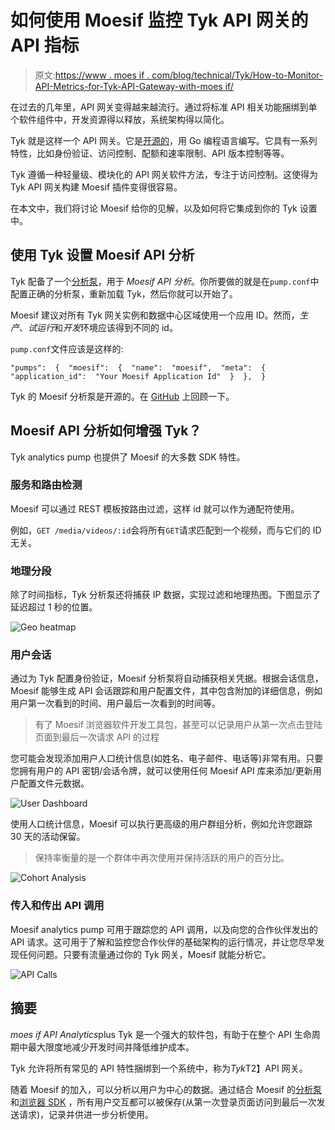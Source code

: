 # 如何使用 Moesif 监控 Tyk API 网关的 API 指标

> 原文:[https://www . moes if . com/blog/technical/Tyk/How-to-Monitor-API-Metrics-for-Tyk-API-Gateway-with-moes if/](https://www.moesif.com/blog/technical/tyk/How-to-Monitor-API-Metrics-for-Tyk-API-Gateway-with-Moesif/)

在过去的几年里，API 网关变得越来越流行。通过将标准 API 相关功能捆绑到单个软件组件中，开发资源得以释放，系统架构得以简化。

Tyk 就是这样一个 API 网关。它是[开源的](https://github.com/TykTechnologies/tyk)，用 Go 编程语言编写。它具有一系列特性，比如身份验证、访问控制、配额和速率限制、API 版本控制等等。

Tyk 遵循一种轻量级、模块化的 API 网关软件方法，专注于访问控制。这使得为 Tyk API 网关构建 Moesif 插件变得很容易。

在本文中，我们将讨论 Moesif 给你的见解，以及如何将它集成到你的 Tyk 设置中。

## 使用 Tyk 设置 Moesif API 分析

Tyk 配备了一个[分析泵](https://tyk.io/docs/getting-started/tyk-components/pump/)，用于 *Moesif API 分析*。你所要做的就是在`pump.conf`中配置正确的分析泵，重新加载 Tyk，然后你就可以开始了。

Moesif 建议对所有 Tyk 网关实例和数据中心区域使用一个应用 ID。然而，*生产*、*试运行*和*开发*环境应该得到不同的 id。

`pump.conf`文件应该是这样的:

```
"pumps":  {  "moesif":  {  "name":  "moesif",  "meta":  {  "application_id":  "Your Moesif Application Id"  }  },  } 
```

Tyk 的 Moesif 分析泵是开源的。在 [GitHub](https://github.com/TykTechnologies/tyk-pump/blob/master/pumps/moesif.go) 上回顾一下。

## Moesif API 分析如何增强 Tyk？

Tyk analytics pump 也提供了 Moesif 的大多数 SDK 特性。

### 服务和路由检测

Moesif 可以通过 REST 模板按路由过滤，这样 id 就可以作为通配符使用。

例如，`GET /media/videos/:id`会将所有`GET`请求匹配到一个视频，而与它们的 ID 无关。

### 地理分段

除了时间指标，Tyk 分析泵还将捕获 IP 数据，实现过滤和地理热图。下图显示了延迟超过 1 秒的位置。

![Geo heatmap](../Images/09c9dc8d1439e9f9e59237ab3569db9a.png)

### 用户会话

通过为 Tyk 配置身份验证，Moesif 分析泵将自动捕获相关凭据。根据会话信息，Moesif 能够生成 API 会话跟踪和用户配置文件，其中包含附加的详细信息，例如用户第一次看到的时间、用户最后一次看到的时间等。

> 有了 Moesif 浏览器软件开发工具包，甚至可以记录用户从第一次点击登陆页面到最后一次请求 API 的过程

您可能会发现添加用户人口统计信息(如姓名、电子邮件、电话等)非常有用。只要您拥有用户的 API 密钥/会话令牌，就可以使用任何 Moesif API 库来添加/更新用户配置文件元数据。

![User Dashboard](../Images/c145f43ec6192e420990fcffad4cae9a.png)

使用人口统计信息，Moesif 可以执行更高级的用户群组分析，例如允许您跟踪 30 天的活动保留。

> 保持率衡量的是一个群体中再次使用并保持活跃的用户的百分比。

![Cohort Analysis](../Images/dd9a656274d3461c78ec70a18cbf994c.png)

### 传入和传出 API 调用

Moesif analytics pump 可用于跟踪您的 API 调用，以及向您的合作伙伴发出的 API 请求。这可用于了解和监控您合作伙伴的基础架构的运行情况，并让您尽早发现任何问题。只要有流量通过你的 Tyk 网关，Moesif 就能分析它。

![API Calls](../Images/7f0a7c2f06b22a4065b91df7bcdc52c9.png)

## 摘要

*moes if API Analytics*plus Tyk 是一个强大的软件包，有助于在整个 API 生命周期中最大限度地减少开发时间并降低维护成本。

Tyk 允许将所有常见的 API 特性捆绑到一个系统中，称为*Tyk*T2】API 网关。

随着 Moesif 的加入，可以分析以用户为中心的数据。通过结合 Moesif 的[分析泵](https://www.moesif.com/implementation/log-http-calls-from-tyk-api-gateway?useCase=incoming)和[浏览器 SDK](https://www.moesif.com/implementation?useCase=outgoing) ，所有用户交互都可以被保存(从第一次登录页面访问到最后一次发送请求)，记录并供进一步分析使用。